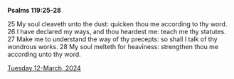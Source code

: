 **Psalms 119:25-28**

25  My soul cleaveth unto the dust: quicken thou me according to thy word. 26 I have declared my ways, and thou heardest me: teach me thy statutes. 27 Make me to understand the way of thy precepts: so shall I talk of thy wondrous works. 28 My soul melteth for heaviness: strengthen thou me according unto thy word.

[Tuesday 12-March, 2024](https://getbible.life/kjv/Psalms/119/25-28)
